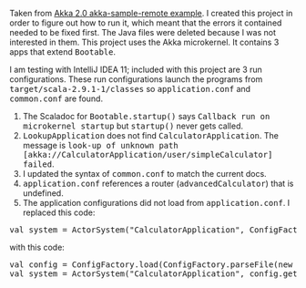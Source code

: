 Taken from [Akka 2.0 akka-sample-remote example](https://github.com/akka/akka/tree/master/akka-samples/akka-sample-remote).
I created this project in order to figure out how to run it, which meant that the errors it contained needed to be fixed first.
The Java files were deleted because I was not interested in them.
This project uses the Akka microkernel. It contains 3 apps that extend <tt>Bootable</tt>. 

I am testing with IntelliJ IDEA 11; included with this project are 3 run configurations. 
These run configurations launch the programs from <tt>target/scala-2.9.1-1/classes</tt> so <tt>application.conf</tt> and <tt>common.conf</tt> are found.

1.  The Scaladoc for <tt>Bootable.startup()</tt> says <tt>Callback run on microkernel startup</tt> but <tt>startup()</tt> never gets called.
2.  <tt>LookupApplication</tt> does not find <tt>CalculatorApplication</tt>. The message is <tt>look-up of unknown path [akka://CalculatorApplication/user/simpleCalculator] failed</tt>.
3.  I updated the syntax of <tt>common.conf</tt> to match the current docs.
4.  <tt>application.conf</tt> references a router (<tt>advancedCalculator</tt>) that is undefined.
5.  The application configurations did not load from <tt>application.conf</tt>. I replaced this code:
<pre>val system = ActorSystem("CalculatorApplication", ConfigFactory.load.getConfig("calculator"))</pre>
with this code:
<pre>val config = ConfigFactory.load(ConfigFactory.parseFile(new File("application.conf")))
val system = ActorSystem("CalculatorApplication", config.getConfig("calculator"))</pre>
